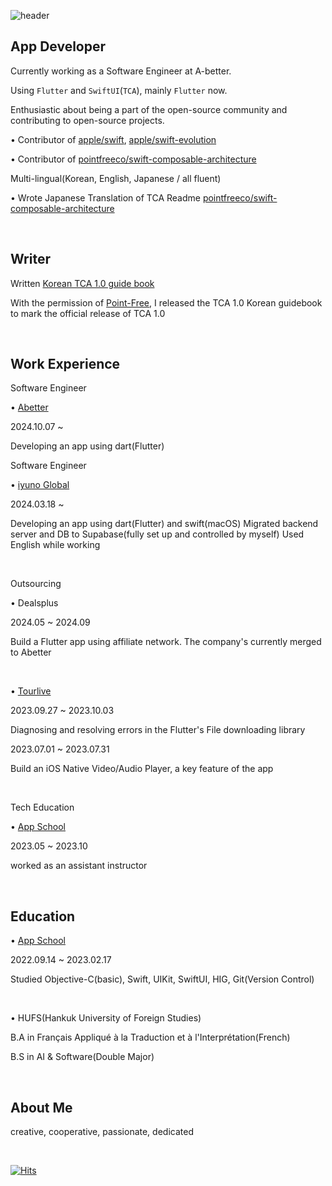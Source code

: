 ![header](https://capsule-render.vercel.app/api?type=Waving&text=ACHOO!&color=gradient&fontAlign=83)

App Developer
-------------
Currently working as a Software Engineer at A-better.

Using `Flutter` and `SwiftUI`(`TCA`), mainly `Flutter` now.

Enthusiastic about being a part of the open-source community and contributing to open-source projects.

• Contributor of [apple/swift](https://github.com/apple/swift/pulls?q=author%3AAchoo-kr), [apple/swift-evolution](https://github.com/apple/swift-evolution/pulls?q=author%3AAchoo-kr)

• Contributor of [pointfreeco/swift-composable-architecture](https://github.com/pointfreeco/swift-composable-architecture/pulls?q=author%3AAchoo-kr)

Multi-lingual(Korean, English, Japanese / all fluent)

• Wrote Japanese Translation of TCA Readme [pointfreeco/swift-composable-architecture](https://gist.github.com/Achoo-kr/2d0712deb77f78b3379551ac7baea3e4)


<br>

Writer
-------------
Written [Korean TCA 1.0 guide book](https://ridibooks.com/books/2773000087)

With the permission of [Point-Free](https://github.com/pointfreeco), I released the TCA 1.0 Korean guidebook to mark the official release of TCA 1.0

<br>

Work Experience
-------------
Software Engineer

• [Abetter](https://www.a-better.co.kr/)

2024.10.07 ~

Developing an app using dart(Flutter)


Software Engineer

• [iyuno Global](https://iyuno.com/)

2024.03.18 ~

Developing an app using dart(Flutter) and swift(macOS)
Migrated backend server and DB to Supabase(fully set up and controlled by myself)
Used English while working

<br>

Outsourcing

• Dealsplus

2024.05 ~ 2024.09

Build a Flutter app using affiliate network. The company's currently merged to Abetter

<br>

• [Tourlive](https://www.tourlive.co.kr/)

2023.09.27 ~ 2023.10.03

Diagnosing and resolving errors in the Flutter's File downloading library

2023.07.01 ~ 2023.07.31

Build an iOS Native Video/Audio Player, a key feature of the app

<br>

Tech Education

• [App School](https://techit.education/school/kdt-app-3rd)

2023.05 ~ 2023.10

worked as an assistant instructor

<br>

Education
-------------
• [App School](https://techit.education/school/kdt-app-3rd)

2022.09.14 ~ 2023.02.17

Studied Objective-C(basic), Swift, UIKit, SwiftUI, HIG, Git(Version Control)

<br>

• HUFS(Hankuk University of Foreign Studies)

B.A in Français Appliqué à la Traduction et à l'Interprétation(French)

B.S in AI & Software(Double Major)

<br>

About Me
-------------
creative, cooperative, passionate, dedicated

<br>

[![Hits](https://hits.seeyoufarm.com/api/count/incr/badge.svg?url=https%3A%2F%2Fgithub.com%2FAchoo-kr&count_bg=%2379C83D&title_bg=%23555555&icon=&icon_color=%23E7E7E7&title=hits&edge_flat=false)](https://hits.seeyoufarm.com)              

<!--
**Achoo-kr/Achoo-kr** is a ✨ _special_ ✨ repository because its `README.md` (this file) appears on your GitHub profile.

Here are some ideas to get you started:

- 🔭 I’m currently working on ...
- 🌱 I’m currently learning ...
- 👯 I’m looking to collaborate on ...
- 🤔 I’m looking for help with ...
- 💬 Ask me about ...
- 📫 How to reach me: ...
- 😄 Pronouns: ...
- ⚡ Fun fact: ...
-->
